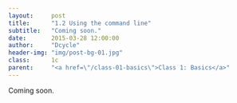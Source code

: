 ```yaml
---
layout:     post
title:      "1.2 Using the command line"
subtitle:   "Coming soon."
date:       2015-03-28 12:00:00
author:     "Dcycle"
header-img: "img/post-bg-01.jpg"
class:      1c
parent:     "<a href=\"/class-01-basics\">Class 1: Basics</a>"
---
```


Coming soon.
